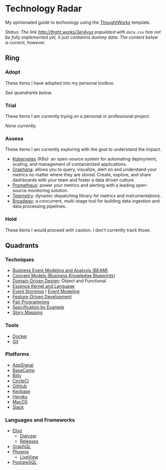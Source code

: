 # Technology Radar

My opinionated guide to technology using the [ThoughtWorks](https://www.thoughtworks.com/radar) template.

_Status: The link http://thght.works/3er4yux populated with `data.csv` has not be fully implemented yet,
it just contanins dummy data. The content below is current, however._

## Ring

### Adopt

These items I have adopted into my personal toolbox.

_See quandrants below._

### Trial

These items I am currently trying on a personal or professional project.

_None currently._

### Assess

These items I am currently exploring with the goal to understand the impact.

- [Kubernetes](https://kubernetes.io) (K8s): an open-source system for automating deployment, scaling, and management of containerized applications.
- [Graphana](https://grafana.com): allows you to query, visualize, alert on and understand your metrics no matter where they are stored. Create, explore, and share dashboards with your team and foster a data driven culture.
- [Prometheus](https://prometheus.io): power your metrics and alerting with a leading open-source monitoring solution.
- [Telemetry](https://github.com/beam-telemetry/telemetry): dynamic dispatching library for metrics and instrumentations.
- [Broadway](https://hexdocs.pm/broadway): a concurrent, multi-stage tool for building data ingestion and data processing pipelines.

### Hold

These items I would proceed with caution. I don't currently track those.

## Quadrants

### Techniques

- [Business Event Modeling and Analysis (BEAM)](https://github.com/nicholasjhenry/business-event-modeling-and-analysis)
- [Concept Models (Business Knowledge Blueprints)](https://www.brsolutions.com/publications/business-knowledge-blueprints/)
- [Domain-Driven Design](https://github.com/civilcode/playbook/blob/master/education/trails/domain-driven-design.md): Object and Functional
- [Essence Kernel and Language](http://semat.org/documents/20181/57862/formal-18-10-02.pdf/866c80c0-cdc8-488b-bcf8-0c67cb60b5d7)
- [Event Storming](https://www.eventstorming.com) / [Event Modeling](https://eventmodeling.org)
- [Feature-Driven Development](https://books.google.ca/books?id=NhlFAAAAYAAJ)
- [Pair Programming](https://martinfowler.com/articles/on-pair-programming.html)
- [Specification by Example](https://github.com/civilcode/playbook/blob/master/education/trails/specification-by-example.md)
- [Story Mapping](https://www.jpattonassociates.com/user-story-mapping/)

### Tools

- [Docker](https://www.docker.com)
- [Git](https://git-scm.com)

### Platforms

- [AppSignal](https://appsignal.com)
- [BaseCamp](https://basecamp.com)
- [Bitly](https://bitly.com)
- [CircleCI](https://circleci.com)
- [GitHub](https://github.com)
- [Keybase](https://keybase.io/)
- [Heroku](https://www.heroku.com)
- [MacOS](https://www.apple.com/macos/)
- [Slack](https://slack.com)

### Languages and Frameworks

- [Elixir](https://elixir-lang.org)
  - [Dialyzer](https://hexdocs.pm/dialyzex/readme.html)
  - [Releases](https://hexdocs.pm/mix/Mix.Tasks.Release.html)
- [GraphQL](https://graphql.org)
- [Phoenix](https://www.phoenixframework.org)
  - [LiveView](https://hexdocs.pm/phoenix_live_view/Phoenix.LiveView.html)
- [PostgreSQL](https://www.postgresql.org)
